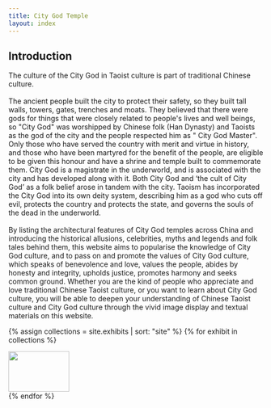```yaml
---
title: City God Temple
layout: index
---
```


<h2>Introduction</h2>
<p id="intro">
The culture of the City God in Taoist culture is part of traditional Chinese culture.
<br>
<br>
The ancient people built the city to protect their safety, so they built tall walls, towers, gates, trenches and moats. They believed that there were gods for things that were closely related to people's lives and well beings, so "City God" was worshipped by Chinese folk (Han Dynasty) and Taoists as the god of the city and the people respected him as " City God Master". Only those who have served the country with merit and virtue in history, and those who have been martyred for the benefit of the people, are eligible to be given this honour and have a shrine and temple built to commemorate them. City God is a magistrate in the underworld, and is associated with the city and has developed along with it. Both City God and ‘the cult of City God’ as a folk belief arose in tandem with the city. Taoism has incorporated the City God into its own deity system, describing him as a god who cuts off evil, protects the country and protects the state, and governs the souls of the dead in the underworld.
<br>
<br>
By listing the architectural features of City God temples across China and introducing the historical allusions, celebrities, myths and legends and folk tales behind them, this website aims to popularise the knowledge of City God culture, and to pass on and promote the values of City God culture, which speaks of benevolence and love, values the people, abides by honesty and integrity, upholds justice, promotes harmony and seeks common ground. Whether you are the kind of people who appreciate and love traditional Chinese Taoist culture, or you want to learn about City God culture, you will be able to deepen your understanding of Chinese Taoist culture and City God culture through the vivid image display and textual materials on this website.
</p>

<div id= "exhibit">

{% assign collections = site.exhibits | sort: "site" %}
   {% for exhibit in collections  %}
      <div id = "grid_cell">
          <a href = "{{ exhibit.url | relative_url }}"> <img src="{{ exhibit.index_image_url }}" width=120px height=80px></a>
      </div>
   {% endfor %}

</div>